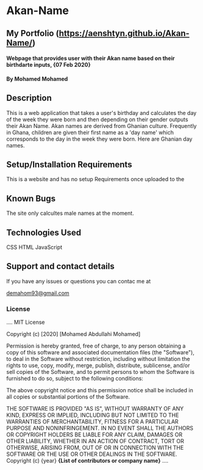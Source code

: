 # Akan-Name

## My Portfolio (https://aenshtyn.github.io/Akan-Name/)

#### Webpage that provides user with their Akan name based on their birthdarte inputs, {07 Feb 2020}

#### By **Mohamed Mohamed**

## Description

This is a web application that takes a user's birthday and calculates the day of the week they were born and then depending on their gender outputs their Akan Name. Akan names are derived from Ghanian culture. Frequently in Ghana, children are given their first name as a 'day name' which corresponds to the day in the week they were born. Here are Ghanian day names.

## Setup/Installation Requirements

This is a website and has no setup Requirements once uploaded to the

## Known Bugs

The site only calcultes male names at the moment.

## Technologies Used

CSS
HTML
JavaScript

## Support and contact details

If you have any issues or questions you can contac me at

demahom93@gmail.com

### License
....
MIT License

Copyright (c) [2020] [Mohamed Abdullahi Mohamed]

Permission is hereby granted, free of charge, to any person obtaining a copy
of this software and associated documentation files (the "Software"), to deal
in the Software without restriction, including without limitation the rights
to use, copy, modify, merge, publish, distribute, sublicense, and/or sell
copies of the Software, and to permit persons to whom the Software is
furnished to do so, subject to the following conditions:

The above copyright notice and this permission notice shall be included in all
copies or substantial portions of the Software.

THE SOFTWARE IS PROVIDED "AS IS", WITHOUT WARRANTY OF ANY KIND, EXPRESS OR
IMPLIED, INCLUDING BUT NOT LIMITED TO THE WARRANTIES OF MERCHANTABILITY,
FITNESS FOR A PARTICULAR PURPOSE AND NONINFRINGEMENT. IN NO EVENT SHALL THE
AUTHORS OR COPYRIGHT HOLDERS BE LIABLE FOR ANY CLAIM, DAMAGES OR OTHER
LIABILITY, WHETHER IN AN ACTION OF CONTRACT, TORT OR OTHERWISE, ARISING FROM,
OUT OF OR IN CONNECTION WITH THE SOFTWARE OR THE USE OR OTHER DEALINGS IN THE
SOFTWARE.
Copyright (c) {year} **{List of contributors or company name}**
....
